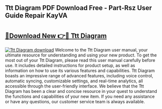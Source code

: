 ## Ttt Diagram PDF Download Free - Part-Rsz User Guide Repair KayVA

# <h2><a href="http://dftvca1.blite.top/?on=Ttt+Diagram">🔗Download New 👉🔴 Ttt Diagram</a></h2>

[![Ttt Diagram download](https://i.imgur.com/lujVjoI.png)](http://dftvca1.blite.top/?on=Ttt+Diagram)
Welcome to the Ttt Diagram user manual, your ultimate resource for understanding and using your new product. To get the most out of your Ttt Diagram, please read this user manual carefully before use. It includes detailed instructions for product setup, as well as information on how to use its various features and capabilities. Ttt Diagram boasts an impressive range of advanced features, including voice control, automatic syncing, customizable settings, and real-time analytics, all accessible through the user-friendly interface. We believe that the Ttt Diagram has been a clear and concise resource in your quest to understand the functions and capabilities of your new item. If you need any assistance or have any questions, our customer service team is always available.
